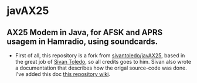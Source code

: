 # javAX25
## AX25 Modem in Java, for AFSK and APRS usagem in Hamradio, using soundcards.

- First of all, this repository is a fork from [sivantoledo/javAX25](https://github.com/sivantoledo/javAX25), based in the great job of [Sivan Toledo](https://github.com/sivantoledo), so all credits goes to him. Sivan also wrote a documentation that describes how the origal source-code was done. I've added this doc [this repository wiki](https://github.com/damico/javAX25/wiki/Manual:-AX25-Java-Soundcard-Modem).
